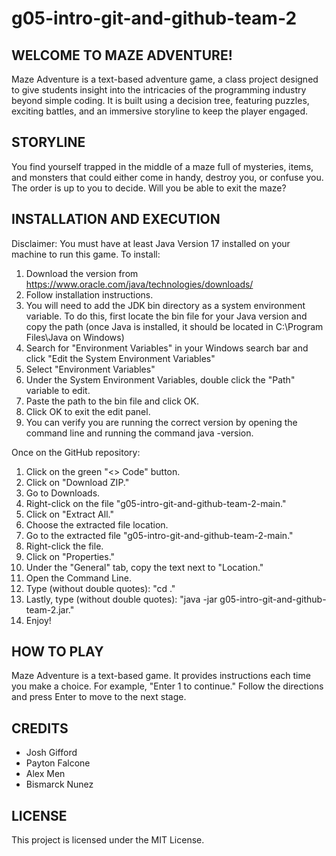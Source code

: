# g05-intro-git-and-github-team-2

## WELCOME TO MAZE ADVENTURE!

Maze Adventure is a text-based adventure game, a class project designed to give students insight into the intricacies of the programming industry beyond simple coding. It is built using a decision tree, featuring puzzles, exciting battles, and an immersive storyline to keep the player engaged.

## STORYLINE

You find yourself trapped in the middle of a maze full of mysteries, items, and monsters that could either come in handy, destroy you, or confuse you. The order is up to you to decide. Will you be able to exit the maze?

## INSTALLATION AND EXECUTION

Disclaimer: You must have at least Java Version 17 installed on your machine to run this game. To install:

1. Download the version from https://www.oracle.com/java/technologies/downloads/
2. Follow installation instructions.
3. You will need to add the JDK bin directory as a system environment variable. To do this, first locate the bin file for your Java version and copy the path (once Java is installed, it should be located in C:\Program Files\Java on Windows)
4. Search for "Environment Variables" in your Windows search bar and click "Edit the System Environment Variables"
5. Select "Environment Variables"
6. Under the System Environment Variables, double click the "Path" variable to edit.
7. Paste the path to the bin file and click OK.
8. Click OK to exit the edit panel.
9. You can verify you are running the correct version by opening the command line and running the command java -version.

Once on the GitHub repository:
1. Click on the green "<> Code" button.
2. Click on "Download ZIP."
3. Go to Downloads.
4. Right-click on the file "g05-intro-git-and-github-team-2-main."
5. Click on "Extract All."
6. Choose the extracted file location.
7. Go to the extracted file "g05-intro-git-and-github-team-2-main."
8. Right-click the file.
9. Click on "Properties."
10. Under the "General" tab, copy the text next to "Location."
11. Open the Command Line.
12. Type (without double quotes): "cd <text you copied from earlier>."
13. Lastly, type (without double quotes): "java -jar g05-intro-git-and-github-team-2.jar."
14. Enjoy!

## HOW TO PLAY

Maze Adventure is a text-based game. It provides instructions each time you make a choice. For example, "Enter 1 to continue." Follow the directions and press Enter to move to the next stage.

## CREDITS

- Josh Gifford
- Payton Falcone
- Alex Men
- Bismarck Nunez

## LICENSE

This project is licensed under the MIT License.
